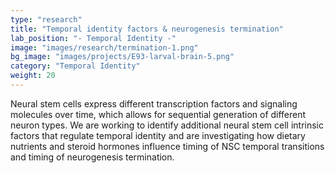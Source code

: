 ```yaml
---
type: "research"
title: "Temporal identity factors & neurogenesis termination"
lab_position: "- Temporal Identity -"
image: "images/research/termination-1.png"
bg_image: "images/projects/E93-larval-brain-5.png"
category: "Temporal Identity"
weight: 20
---
```

Neural stem cells express different transcription factors and signaling molecules over time, which allows for sequential generation of different neuron types. We are working to identify additional neural stem cell intrinsic factors that regulate temporal identity and are investigating how dietary nutrients and steroid hormones influence timing of NSC temporal transitions and timing of neurogenesis termination. 